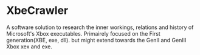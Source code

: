 XbeCrawler
==========

A software solution to research the inner workings, relations and history of Microsoft's Xbox executables. Primairely focused on the First generation(XBE, exe, dll). but might extend towards the GenII and GenIII Xbox xex and exe.
